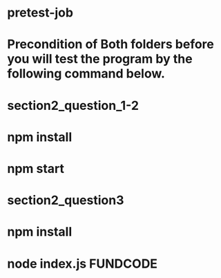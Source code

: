 # pretest-job

# Precondition of Both folders before you will test the program by the following command below.
# section2_question_1-2
# npm install 
# npm start
#
# section2_question3
# npm install
# node index.js FUNDCODE
